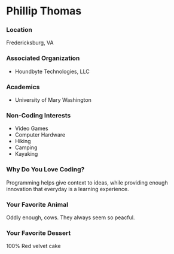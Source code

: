 # Phillip Thomas

### Location
Fredericksburg, VA

### Associated Organization
- Houndbyte Technologies, LLC

### Academics
- University of Mary Washington

### Non-Coding Interests
- Video Games
- Computer Hardware
- Hiking
- Camping
- Kayaking

### Why Do You Love Coding?
Programming helps give context to ideas, while providing enough innovation that everyday is a learning experience.

### Your Favorite Animal
Oddly enough, cows. They always seem so peacful.

### Your Favorite Dessert
100% Red velvet cake
